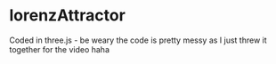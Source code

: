 # lorenzAttractor

Coded in three.js - be weary the code is pretty messy as I just threw it together for the video haha
